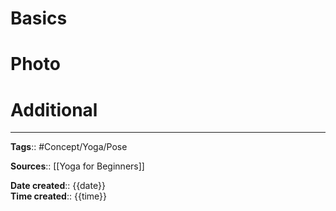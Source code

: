 # Basics

# Photo

# Additional
---
**Tags**:: #Concept/Yoga/Pose 

**Sources**:: [[Yoga for Beginners]]

**Date created**:: {{date}}  
**Time created**:: {{time}}